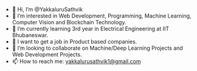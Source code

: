- 👋 Hi, I’m @YakkaluruSathvik
- 👀 I’m interested in Web Development, Programming, Machine Learning, Computer Vision and Blockchain Technology.
- 🌱 I’m currently learning 3rd year in Electrical Engineering at IIT Bhubaneswar.
- 💞️ I want to get a job in Product based companies. 
- 💞️ I’m looking to collaborate on Machine/Deep Learning Projects and Web Development Projects.
- 📫 How to reach me: yakkalurusathvik1@gmail.com

<!---
YakkaluruSathvik/YakkaluruSathvik is a ✨ special ✨ repository because its `README.md` (this file) appears on your GitHub profile.
You can click the Preview link to take a look at your changes.
--->
